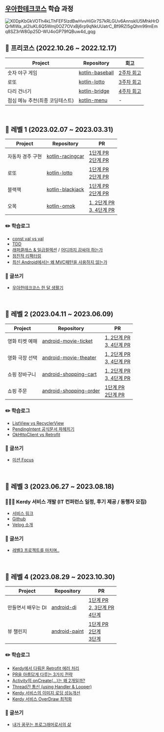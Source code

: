 ## [우아한테크코스](https://www.woowacourse.io/) 학습 과정

![X0DpKbGkVOTh4kLThFEF5lzdBwHvvHiGir7S7kRLGUv6AnnsklU5MhkHrDQrMlWa_aI2IuKL6Q5Wmj0OZ7OVxBj6rp9qNkUUatrC_Bf9RZI5gQhm99mEmq8SZ3rW8Gp25D-WU4oGP79fQBuw4d_gqg](https://github.com/tmdgh1592/buna-woowacourse/assets/56534241/145f8e0b-2bac-4d46-88f8-f56e557b6517)

## 🧤 프리코스 (2022.10.26 ~ 2022.12.17)

|Project|Repository|회고|
|------|---|---|
|숫자 야구 게임|[kotlin-baseball](https://github.com/tmdgh1592/kotlin-baseball/tree/tmdgh1592)|[2주차 회고](https://itstory1592.tistory.com/92)|
|로또|[kotlin-lotto](https://github.com/tmdgh1592/kotlin-lotto/tree/tmdgh1592)|[3주차 회고](https://itstory1592.tistory.com/93)|
|다리 건너기|[kotlin-bridge](https://github.com/tmdgh1592/kotlin-bridge/tree/tmdgh1592)|[4주차 회고](https://itstory1592.tistory.com/94)|
|점심 메뉴 추천(최종 코딩테스트)|[kotlin-menu](https://github.com/tmdgh1592/kotlin-menu/tree/tmdgh1592)|-|

<br>

## 💎 레벨 1 (2023.02.07 ~ 2023.03.31)

|Project|Repository|PR|
|------|---|---|
|자동차 경주 구현|[kotlin-racingcar](https://github.com/woowacourse/kotlin-racingcar/tree/tmdgh1592)|[1단계 PR](https://github.com/woowacourse/kotlin-racingcar/pull/47) <br> [2단계 PR](https://github.com/woowacourse/kotlin-racingcar/pull/64)|
|로또|[kotlin-lotto](https://github.com/woowacourse/kotlin-lotto/tree/tmdgh1592)|[1단계 PR](https://github.com/woowacourse/kotlin-lotto/pull/22) <br> [2단계 PR](https://github.com/woowacourse/kotlin-lotto/pull/30)|
|블랙잭|[kotlin-blackjack](https://github.com/woowacourse/kotlin-blackjack/tree/tmdgh1592)|[1단계 PR](https://github.com/woowacourse/kotlin-blackjack/pull/29) <br> [2단계 PR](https://github.com/woowacourse/kotlin-blackjack/pull/51)|
|오목|[kotlin-omok](https://github.com/woowacourse/kotlin-omok/tree/tmdgh1592)|[1, 2단계 PR](https://github.com/woowacourse/kotlin-omok/pull/24) <br> [3, 4단계 PR](https://github.com/woowacourse/kotlin-omok/pull/32)|

### ✏️ 학습로그
- [const val vs val](https://itstory1592.tistory.com/104)
- [TDD](https://itstory1592.tistory.com/108)
- [래퍼클래스 & 일급컬렉션](https://itstory1592.tistory.com/110) / [어디까지 감싸야 하는가](https://itstory1592.tistory.com/116)
- [점진적 리팩터링](https://itstory1592.tistory.com/115)
- [최신 Android에서는 왜 MVC패턴을 사용하지 않는가](https://itstory1592.tistory.com/122)

### 📝 글쓰기
- [우아한테크코스 한 달 생활기](https://github.com/tmdgh1592/woowa-writing-5/blob/tmdgh1592/README.md)

<br>

## 💎 레벨 2 (2023.04.11 ~ 2023.06.09)

|Project|Repository|PR|
|------|---|---|
|영화 티켓 예매|[android-movie-ticket](https://github.com/woowacourse/android-movie-ticket/tree/tmdgh1592)|[1, 2단계 PR](https://github.com/woowacourse/android-movie-ticket/pull/24) <br> [3, 4단계 PR](https://github.com/woowacourse/android-movie-ticket/pull/26)|
|영화 극장 선택|[android-movie-theater](https://github.com/woowacourse/android-movie-theater/tree/tmdgh1592)|[1, 2단계 PR](https://github.com/woowacourse/android-movie-theater/pull/15) <br> [3, 4단계 PR](https://github.com/woowacourse/android-movie-theater/pull/33)|
|쇼핑 장바구니|[android-shopping-cart](https://github.com/woowacourse/android-shopping-cart/tree/tmdgh1592)|[1, 2단계 PR](https://github.com/woowacourse/android-shopping-cart/pull/25) <br> [3, 4단계 PR](https://github.com/woowacourse/android-shopping-cart/pull/45)|
|쇼핑 주문|[android-shopping-order](https://github.com/woowacourse/android-shopping-order/tree/tmdgh1592)|[1단계 PR](https://github.com/woowacourse/android-shopping-order/pull/22) <br> [2단계 PR](https://github.com/woowacourse/android-shopping-order/pull/26)|

### ✏️ 학습로그
- [ListView vs RecyclerView](https://itstory1592.tistory.com/125)
- [PendingIntent 공식문서 파헤치기](https://itstory1592.tistory.com/127)
- [OkHttpClient vs Retrofit](https://itstory1592.tistory.com/130)

### 📝 글쓰기
- [미션 Focus](https://github.com/tmdgh1592/woowa-writing-5/blob/tmdgh1592/README2.md)

<br>

## 💎 레벨 3 (2023.06.27 ~ 2023.08.18)

### 🧑🏻‍💻 Kerdy 서비스 개발 (IT 컨퍼런스 일정, 후기 제공 / 동행자 모집)
- [서비스 링크](https://play.google.com/store/apps/details?id=com.emmsale&hl=ko-KR)
- [Github](https://github.com/woowacourse-teams/2023-emmsale)
- [Velog 소개](https://velog.io/@kerdy-official/IT-%EC%BB%A8%ED%8D%BC%EB%9F%B0%EC%8A%A4%EC%97%90-%EA%B4%80%EC%8B%AC%EC%9D%B4-%EC%9E%88%EB%8B%A4%EB%A9%B4)

### 📝 글쓰기
- [레벨3 프로젝트를 마치며..](https://itstory1592.tistory.com/131)

<br>

## 💎 레벨 4 (2023.08.29 ~ 2023.10.30)

|Project|Repository|PR|
|------|---|---|
|만들면서 배우는 DI|[android-di](https://github.com/woowacourse/android-di/tree/tmdgh1592)|[1단계 PR](https://github.com/woowacourse/android-di/pull/2) <br> [2, 3단계 PR](https://github.com/woowacourse/android-di/pull/29) <br> [4단계]( https://github.com/woowacourse/android-di/pull/52)|
|뷰 챌린지|[android-paint](https://github.com/woowacourse/android-paint/tree/tmdgh1592)|[1단계 PR](https://github.com/woowacourse/android-paint/pull/6) <br> [2단계](https://github.com/woowacourse/android-paint/pull/32) <br> [3단계](https://github.com/woowacourse/android-paint/pull/50)|

### ✏️ 학습로그
- [Kerdy에서 다뤄온 Retrofit 에러 처리](https://itstory1592.tistory.com/132)
- [PR을 아름답게 다루는 3가지 전략](https://velog.io/@buna1592/PR%EC%9D%84-%EC%95%84%EB%A6%84%EB%8B%B5%EA%B2%8C-%EB%8B%A4%EB%A3%A8%EB%8A%94-%EC%A0%84%EB%9E%B5-3%EA%B0%80%EC%A7%80)
- [Activity의 onCreate(...)는 왜 2개일까?](https://velog.io/@buna1592/Android-Activity%EC%9D%98-onCreate...%EB%8A%94-%EC%99%9C-2%EA%B0%9C%EC%9D%BC%EA%B9%8C-PersistableBundle)
- [Thread간 통신 (using Handler & Looper)](https://velog.io/@buna1592/Android-Thread%EA%B0%84-%ED%86%B5%EC%8B%A0-using-Handler-Looper)
- [Kerdy 서비스의 이미지 로딩 성능개선](https://velog.io/@buna1592/ycoxuaoq)
- [Kerdy 서비스 OverDraw 최적화](https://velog.io/@buna1592/Android-Kerdy-%EC%84%9C%EB%B9%84%EC%8A%A4-OverDraw-%EC%B5%9C%EC%A0%81%ED%99%94)
  
### 📝 글쓰기
- [내가 꿈꾸는 프로그래머로서의 삶](https://github.com/tmdgh1592/woowa-writing-5/blob/tmdgh1592/README3.md)

